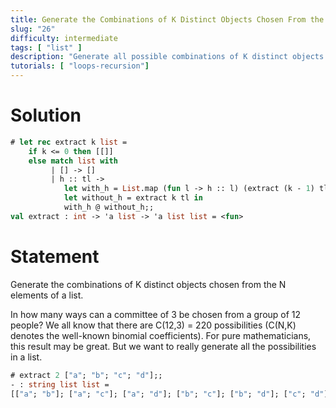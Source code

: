 ```yaml
---
title: Generate the Combinations of K Distinct Objects Chosen From the N Elements of a List
slug: "26"
difficulty: intermediate
tags: [ "list" ]
description: "Generate all possible combinations of K distinct objects chosen from a list of N elements."
tutorials: [ "loops-recursion"]
---
```


# Solution

```ocaml
# let rec extract k list =
    if k <= 0 then [[]]
    else match list with
         | [] -> []
         | h :: tl ->
            let with_h = List.map (fun l -> h :: l) (extract (k - 1) tl) in
            let without_h = extract k tl in
            with_h @ without_h;;
val extract : int -> 'a list -> 'a list list = <fun>
```

# Statement

Generate the combinations of K distinct objects chosen from the N elements of a list.

In how many ways can a committee of 3 be chosen from a group of 12
people? We all know that there are C(12,3) = 220 possibilities (C(N,K)
denotes the well-known binomial coefficients). For pure mathematicians,
this result may be great. But we want to really generate all the
possibilities in a list.

```ocaml
# extract 2 ["a"; "b"; "c"; "d"];;
- : string list list =
[["a"; "b"]; ["a"; "c"]; ["a"; "d"]; ["b"; "c"]; ["b"; "d"]; ["c"; "d"]]
```
